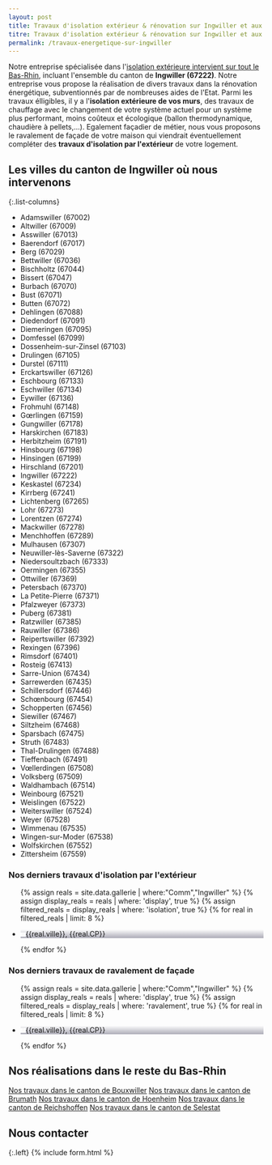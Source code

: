 ```yaml
---
layout: post
title: Travaux d'isolation extérieur & rénovation sur Ingwiller et aux alentours
titre: Travaux d'isolation extérieur & rénovation sur Ingwiller et aux alentours
permalink: /travaux-energetique-sur-ingwiller
---
```

Notre entreprise spécialisée dans l'[isolation extérieure intervient sur tout le Bas-Rhin](/isolation-extérieure/), incluant l'ensemble du canton de <strong>Ingwiller (67222)</strong>. 
Notre entreprise vous propose la réalisation de divers travaux dans la rénovation énergétique, subventionnés par de nombreuses aides de l'Etat.
Parmi les travaux élligibles, il y a l'<strong>isolation extérieure de vos murs</strong>, des travaux de chauffage avec le changement de votre système actuel pour un système plus performant, moins coûteux et écologique (ballon thermodynamique, chaudière à pellets,...). Egalement façadier de métier, nous vous proposons le ravalement de façade de votre maison qui viendrait éventuellement compléter des <strong>travaux d'isolation par l'extérieur</strong> de votre logement.

## Les villes du canton de Ingwiller où nous intervenons

{:.list-columns}
- Adamswiller (67002) 
- Altwiller (67009) 
- Asswiller (67013) 
- Baerendorf (67017) 
- Berg (67029) 
- Bettwiller (67036) 
- Bischholtz (67044) 
- Bissert (67047) 
- Burbach (67070) 
- Bust (67071) 
- Butten (67072) 
- Dehlingen (67088) 
- Diedendorf (67091) 
- Diemeringen (67095) 
- Domfessel (67099) 
- Dossenheim-sur-Zinsel (67103) 
- Drulingen (67105) 
- Durstel (67111) 
- Erckartswiller (67126) 
- Eschbourg (67133) 
- Eschwiller (67134) 
- Eywiller (67136) 
- Frohmuhl (67148) 
- Gœrlingen (67159) 
- Gungwiller (67178) 
- Harskirchen (67183) 
- Herbitzheim (67191) 
- Hinsbourg (67198) 
- Hinsingen (67199) 
- Hirschland (67201) 
- Ingwiller (67222) 
- Keskastel (67234) 
- Kirrberg (67241) 
- Lichtenberg (67265) 
- Lohr (67273) 
- Lorentzen (67274) 
- Mackwiller (67278) 
- Menchhoffen (67289) 
- Mulhausen (67307) 
- Neuwiller-lès-Saverne (67322) 
- Niedersoultzbach (67333) 
- Oermingen (67355) 
- Ottwiller (67369) 
- Petersbach (67370) 
- La Petite-Pierre (67371) 
- Pfalzweyer (67373) 
- Puberg (67381) 
- Ratzwiller (67385) 
- Rauwiller (67386) 
- Reipertswiller (67392) 
- Rexingen (67396) 
- Rimsdorf (67401) 
- Rosteig (67413) 
- Sarre-Union (67434) 
- Sarrewerden (67435) 
- Schillersdorf (67446) 
- Schœnbourg (67454) 
- Schopperten (67456) 
- Siewiller (67467) 
- Siltzheim (67468) 
- Sparsbach (67475) 
- Struth (67483) 
- Thal-Drulingen (67488) 
- Tieffenbach (67491) 
- Vœllerdingen (67508) 
- Volksberg (67509) 
- Waldhambach (67514) 
- Weinbourg (67521) 
- Weislingen (67522) 
- Weiterswiller (67524) 
- Weyer (67528) 
- Wimmenau (67535) 
- Wingen-sur-Moder (67538) 
- Wolfskirchen (67552) 
- Zittersheim (67559)  


### Nos derniers travaux d'isolation par l'extérieur
  <ul class="grid four">
    {% assign reals = site.data.gallerie | where:"Comm","Ingwiller" %}
    {% assign display_reals = reals | where: 'display', true %}
    {% assign filtered_reals = display_reals | where: 'isolation', true %}
    {% for real in filtered_reals | limit: 8 %}
      <li class="item-grid realisation" onclick="closebox()" style="background-image: linear-gradient(0deg, rgba(2,0,36,0.3197872899159664) 0%, rgba(255,255,255,0) 100%),url(../assets/images/realisations/{{real.img}});" data-image="{{real.img}}" data-ville="{{real.ville}}" data-cp="{{real.CP}}">
        <img src="../assets/images/realisations/{{real.img}}" alt="travaux de rénovation de façade à {{real.ville}}" style="display: none;">
        <p><img src="../assets/images/icones/map-marker.png" width="10">{{real.ville}}, {{real.CP}}</p>
      </li>
    {% endfor %}
  </ul>

### Nos derniers travaux de ravalement de façade
  <ul class="grid four">
    {% assign reals = site.data.gallerie | where:"Comm","Ingwiller" %}
    {% assign display_reals = reals | where: 'display', true %}
    {% assign filtered_reals = display_reals | where: 'ravalement', true %}
    {% for real in filtered_reals | limit: 8 %}
      <li class="item-grid realisation" onclick="closebox()" style="background-image: linear-gradient(0deg, rgba(2,0,36,0.3197872899159664) 0%, rgba(255,255,255,0) 100%),url(../assets/images/realisations/{{real.img}});" data-image="{{real.img}}" data-ville="{{real.ville}}" data-cp="{{real.CP}}">
        <img src="../assets/images/realisations/{{real.img}}" alt="travaux de rénovation de façade à {{real.ville}}" style="display: none;">
        <p><img src="../assets/images/icones/map-marker.png" width="10">{{real.ville}}, {{real.CP}}</p>
      </li>
    {% endfor %}
  </ul>

## Nos réalisations dans le reste du Bas-Rhin
[Nos travaux dans le canton de Bouxwiller](/travaux-energetique-sur-bouxwiller)
[Nos travaux dans le canton de Brumath](/travaux-energetique-sur-brumath)
[Nos travaux dans le canton de Hoenheim](/travaux-energetique-sur-hoenheim)
[Nos travaux dans le canton de Reichshoffen](/travaux-energetique-sur-reichshoffen)
[Nos travaux dans le canton de Selestat](/travaux-energetique-sur-selestat)

## Nous contacter
{:.left}
{% include form.html %}